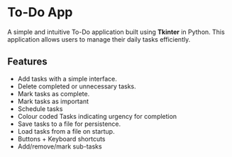 # To-Do App

A simple and intuitive To-Do application built using **Tkinter** in Python. This application allows users to manage their daily tasks efficiently.

## Features

- Add tasks with a simple interface.
- Delete completed or unnecessary tasks.
- Mark tasks as complete.
- Mark tasks as important
- Schedule tasks
- Colour coded Tasks indicating urgency for completion
- Save tasks to a file for persistence.
- Load tasks from a file on startup.
- Buttons + Keyboard shortcuts
- Add/remove/mark sub-tasks
